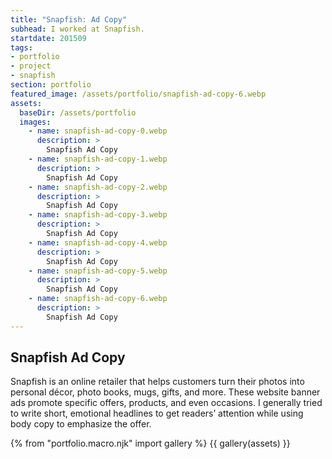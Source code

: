 ```yaml
---
title: "Snapfish: Ad Copy"
subhead: I worked at Snapfish.
startdate: 201509
tags: 
- portfolio
- project
- snapfish
section: portfolio
featured_image: /assets/portfolio/snapfish-ad-copy-6.webp
assets:
  baseDir: /assets/portfolio
  images:
    - name: snapfish-ad-copy-0.webp
      description: >
        Snapfish Ad Copy
    - name: snapfish-ad-copy-1.webp
      description: >
        Snapfish Ad Copy
    - name: snapfish-ad-copy-2.webp
      description: >
        Snapfish Ad Copy
    - name: snapfish-ad-copy-3.webp
      description: >
        Snapfish Ad Copy
    - name: snapfish-ad-copy-4.webp
      description: >
        Snapfish Ad Copy
    - name: snapfish-ad-copy-5.webp
      description: >
        Snapfish Ad Copy
    - name: snapfish-ad-copy-6.webp
      description: >
        Snapfish Ad Copy
---
```


## Snapfish Ad Copy

Snapfish is an online retailer that helps customers turn their photos into personal décor, photo books, mugs, gifts, and more. These website banner ads promote specific offers, products, and even occasions. I generally tried to write short, emotional headlines to get readers’ attention while using body copy to emphasize the offer.

{% from "portfolio.macro.njk" import gallery %}
{{ gallery(assets) }}
